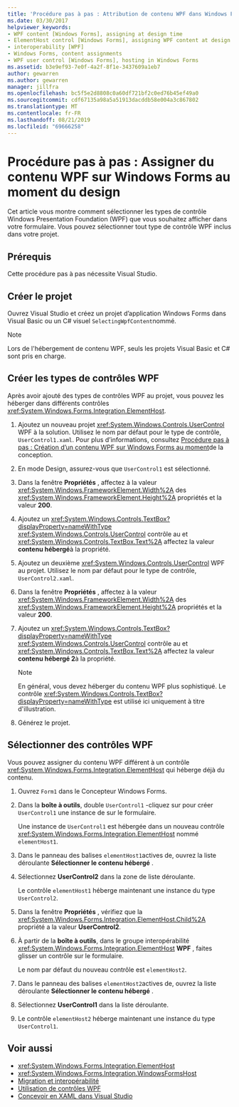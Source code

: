 ```yaml
---
title: 'Procédure pas à pas : Attribution de contenu WPF dans Windows Forms au moment du design'
ms.date: 03/30/2017
helpviewer_keywords:
- WPF content [Windows Forms], assigning at design time
- ElementHost control [Windows Forms], assigning WPF content at design time
- interoperability [WPF]
- Windows Forms, content assignments
- WPF user control [Windows Forms], hosting in Windows Forms
ms.assetid: b3e9ef93-7e0f-4a2f-8f1e-3437609a1eb7
author: gewarren
ms.author: gewarren
manager: jillfra
ms.openlocfilehash: bc5f5e2d8808c0a60df721bf2c0ed76b45ef49a0
ms.sourcegitcommit: cdf67135a98a5a51913dacddb58e004a3c867802
ms.translationtype: MT
ms.contentlocale: fr-FR
ms.lasthandoff: 08/21/2019
ms.locfileid: "69666258"
---
```

# <a name="walkthrough-assign-wpf-content-on-windows-forms-at-design-time"></a>Procédure pas à pas : Assigner du contenu WPF sur Windows Forms au moment du design

Cet article vous montre comment sélectionner les types de contrôle Windows Presentation Foundation (WPF) que vous souhaitez afficher dans votre formulaire. Vous pouvez sélectionner tout type de contrôle WPF inclus dans votre projet.

## <a name="prerequisites"></a>Prérequis

Cette procédure pas à pas nécessite Visual Studio.

## <a name="create-the-project"></a>Créer le projet

Ouvrez Visual Studio et créez un projet d’application Windows Forms dans Visual Basic ou un C# visuel `SelectingWpfContent`nommé.

> [!NOTE]
> Lors de l'hébergement de contenu WPF, seuls les projets Visual Basic et C# sont pris en charge.

## <a name="create-the-wpf-control-types"></a>Créer les types de contrôles WPF

Après avoir ajouté des types de contrôles WPF au projet, vous pouvez les héberger dans différents contrôles <xref:System.Windows.Forms.Integration.ElementHost>.

1. Ajoutez un nouveau projet <xref:System.Windows.Controls.UserControl> WPF à la solution. Utilisez le nom par défaut pour le type de contrôle, `UserControl1.xaml`. Pour plus d’informations, consultez [Procédure pas à pas : Création d’un contenu WPF sur Windows Forms au moment](walkthrough-creating-new-wpf-content-on-windows-forms-at-design-time.md)de la conception.

2. En mode Design, assurez-vous que `UserControl1` est sélectionné.

3. Dans la fenêtre **Propriétés** , affectez à la valeur <xref:System.Windows.FrameworkElement.Width%2A> des <xref:System.Windows.FrameworkElement.Height%2A> propriétés et la valeur **200**.

4. Ajoutez un <xref:System.Windows.Controls.TextBox?displayProperty=nameWithType> <xref:System.Windows.Controls.UserControl> contrôle au et <xref:System.Windows.Controls.TextBox.Text%2A> affectez la valeur **contenu hébergé**à la propriété.

5. Ajoutez un deuxième <xref:System.Windows.Controls.UserControl> WPF au projet. Utilisez le nom par défaut pour le type de contrôle, `UserControl2.xaml`.

6. Dans la fenêtre **Propriétés** , affectez à la valeur <xref:System.Windows.FrameworkElement.Width%2A> des <xref:System.Windows.FrameworkElement.Height%2A> propriétés et la valeur **200**.

7. Ajoutez un <xref:System.Windows.Controls.TextBox?displayProperty=nameWithType> <xref:System.Windows.Controls.UserControl> contrôle au et <xref:System.Windows.Controls.TextBox.Text%2A> affectez la valeur **contenu hébergé 2**à la propriété.

   > [!NOTE]
   > En général, vous devez héberger du contenu WPF plus sophistiqué. Le contrôle <xref:System.Windows.Controls.TextBox?displayProperty=nameWithType> est utilisé ici uniquement à titre d'illustration.

8. Générez le projet.

## <a name="select-wpf-controls"></a>Sélectionner des contrôles WPF

Vous pouvez assigner du contenu WPF différent à un contrôle <xref:System.Windows.Forms.Integration.ElementHost> qui héberge déjà du contenu.

1. Ouvrez `Form1` dans le Concepteur Windows Forms.

2. Dans la **boîte à outils**, double `UserControl1` -cliquez sur pour créer `UserControl1` une instance de sur le formulaire.

   Une instance de `UserControl1` est hébergée dans un nouveau contrôle <xref:System.Windows.Forms.Integration.ElementHost> nommé `elementHost1`.

3. Dans le panneau des balises `elementHost1`actives de, ouvrez la liste déroulante **Sélectionner le contenu hébergé** .

4. Sélectionnez **UserControl2** dans la zone de liste déroulante.

   Le contrôle `elementHost1` héberge maintenant une instance du type `UserControl2`.

5. Dans la fenêtre **Propriétés** , vérifiez que la <xref:System.Windows.Forms.Integration.ElementHost.Child%2A> propriété a la valeur **UserControl2**.

6. À partir de la **boîte à outils**, dans le groupe interopérabilité <xref:System.Windows.Forms.Integration.ElementHost> **WPF** , faites glisser un contrôle sur le formulaire.

   Le nom par défaut du nouveau contrôle est `elementHost2`.

7. Dans le panneau des balises `elementHost2`actives de, ouvrez la liste déroulante **Sélectionner le contenu hébergé** .

8. Sélectionnez **UserControl1** dans la liste déroulante.

9. Le contrôle `elementHost2` héberge maintenant une instance du type `UserControl1`.

## <a name="see-also"></a>Voir aussi

- <xref:System.Windows.Forms.Integration.ElementHost>
- <xref:System.Windows.Forms.Integration.WindowsFormsHost>
- [Migration et interopérabilité](../../wpf/advanced/migration-and-interoperability.md)
- [Utilisation de contrôles WPF](using-wpf-controls.md)
- [Concevoir en XAML dans Visual Studio](/visualstudio/designers/designing-xaml-in-visual-studio)
